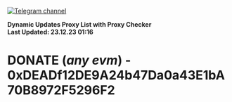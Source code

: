 [![Telegram channel](https://img.shields.io/endpoint?url=https://runkit.io/damiankrawczyk/telegram-badge/branches/master?url=https://t.me/n4z4v0d)](https://t.me/n4z4v0d) 

**Dynamic Updates Proxy List with Proxy Checker**  
**Last Updated: 23.12.23 01:16**

# DONATE (_any evm_) - 0xDEADf12DE9A24b47Da0a43E1bA70B8972F5296F2
